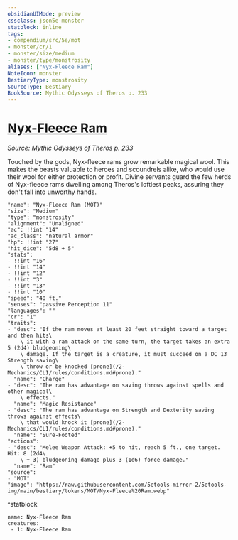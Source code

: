 ```yaml
---
obsidianUIMode: preview
cssclass: json5e-monster
statblock: inline
tags:
- compendium/src/5e/mot
- monster/cr/1
- monster/size/medium
- monster/type/monstrosity
aliases: ["Nyx-Fleece Ram"]
NoteIcon: monster
BestiaryType: monstrosity
SourceType: Bestiary
BookSource: Mythic Odysseys of Theros p. 233
---
```

# [Nyx-Fleece Ram](2-Mechanics\CLI\bestiary\monstrosity/nyx-fleece-ram-mot.md)
*Source: Mythic Odysseys of Theros p. 233*  

Touched by the gods, Nyx-fleece rams grow remarkable magical wool. This makes the beasts valuable to heroes and scoundrels alike, who would use their wool for either protection or profit. Divine servants guard the few herds of Nyx-fleece rams dwelling among Theros's loftiest peaks, assuring they don't fall into unworthy hands.

```statblock
"name": "Nyx-Fleece Ram (MOT)"
"size": "Medium"
"type": "monstrosity"
"alignment": "Unaligned"
"ac": !!int "14"
"ac_class": "natural armor"
"hp": !!int "27"
"hit_dice": "5d8 + 5"
"stats":
- !!int "16"
- !!int "14"
- !!int "12"
- !!int "3"
- !!int "13"
- !!int "10"
"speed": "40 ft."
"senses": "passive Perception 11"
"languages": ""
"cr": "1"
"traits":
- "desc": "If the ram moves at least 20 feet straight toward a target and then hits\
    \ it with a ram attack on the same turn, the target takes an extra 5 (2d4) bludgeoning\
    \ damage. If the target is a creature, it must succeed on a DC 13 Strength saving\
    \ throw or be knocked [prone](/2-Mechanics/CLI/rules/conditions.md#prone)."
  "name": "Charge"
- "desc": "The ram has advantage on saving throws against spells and other magical\
    \ effects."
  "name": "Magic Resistance"
- "desc": "The ram has advantage on Strength and Dexterity saving throws against effects\
    \ that would knock it [prone](/2-Mechanics/CLI/rules/conditions.md#prone)."
  "name": "Sure-Footed"
"actions":
- "desc": "Melee Weapon Attack: +5 to hit, reach 5 ft., one target. Hit: 8 (2d4\
    \ + 3) bludgeoning damage plus 3 (1d6) force damage."
  "name": "Ram"
"source":
- "MOT"
"image": "https://raw.githubusercontent.com/5etools-mirror-2/5etools-img/main/bestiary/tokens/MOT/Nyx-Fleece%20Ram.webp"
```
^statblock

```encounter-table
name: Nyx-Fleece Ram
creatures:
 - 1: Nyx-Fleece Ram
```